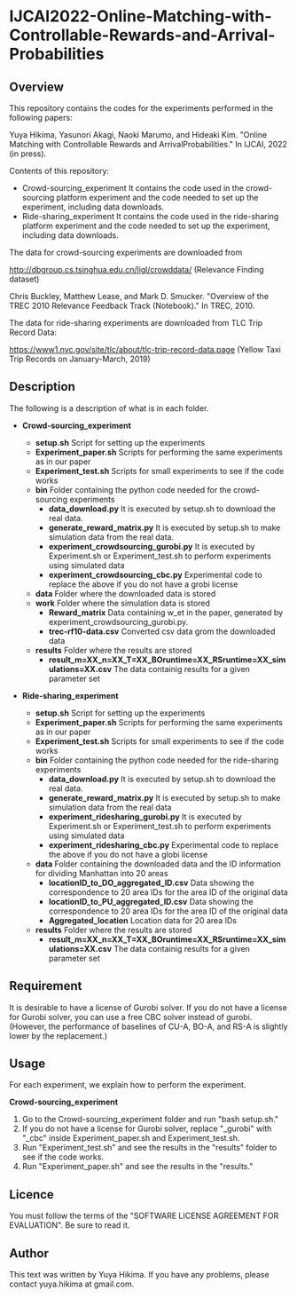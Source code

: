 # IJCAI2022-Online-Matching-with-Controllable-Rewards-and-Arrival-Probabilities

## Overview
This repository contains the codes for the experiments performed in the following papers:
  
Yuya Hikima, Yasunori Akagi, Naoki Marumo, and Hideaki Kim. "Online Matching with Controllable Rewards and ArrivalProbabilities." In IJCAI, 2022 (in press).
  
Contents of this repository:
- Crowd-sourcing_experiment It contains the code used in the crowd-sourcing platform experiment and the code needed to set up the experiment, including data downloads.
- Ride-sharing_experiment It contains the code used in the ride-sharing platform experiment and the code needed to set up the experiment, including data downloads.

The data for crowd-sourcing experiments are downloaded from
  
http://dbgroup.cs.tsinghua.edu.cn/ligl/crowddata/ (Relevance Finding dataset)
  
Chris Buckley, Matthew Lease, and Mark D. Smucker. "Overview of the TREC 2010 Relevance Feedback Track (Notebook)." In TREC, 2010.

The data for ride-sharing experiments are downloaded from TLC Trip Record Data:
  
https://www1.nyc.gov/site/tlc/about/tlc-trip-record-data.page (Yellow Taxi Trip Records on January-March, 2019)


## Description

The following is a description of what is in each folder.
- **Crowd-sourcing_experiment** 
  - **setup.sh** Script for setting up the experiments
  - **Experiment_paper.sh** Scripts for performing the same experiments as in our paper
  - **Experiment_test.sh** Scripts for small experiments to see if the code works
  - **bin** Folder containing the python code needed for the crowd-sourcing experiments
    - **data_download.py** It is executed by setup.sh to download the real data.
    - **generate_reward_matrix.py** It is executed by setup.sh to make simulation data from the real data.
    - **experiment_crowdsourcing_gurobi.py** It is executed by Experiment.sh or Experiment_test.sh to perform experiments using simulated data
    - **experiment_crowdsourcing_cbc.py** Experimental code to replace the above if you do not have a grobi license
  - **data** Folder where the downloaded data is stored
  - **work** Folder where the simulation data is stored
    - **Reward_matrix** Data containing w_et in the paper, generated by experiment_crowdsourcing_gurobi.py.
    - **trec-rf10-data.csv** Converted csv data grom the downloaded data
  - **results** Folder where the results are stored
    - **result_m=XX_n=XX_T=XX_BOruntime=XX_RSruntime=XX_simulations=XX.csv** The data containig results for a given parameter set

- **Ride-sharing_experiment** 
  - **setup.sh** Script for setting up the experiments
  - **Experiment_paper.sh** Scripts for performing the same experiments as in our paper
  - **Experiment_test.sh** Scripts for small experiments to see if the code works
  - **bin** Folder containing the python code needed for the ride-sharing experiments
    - **data_download.py** It is executed by setup.sh to download the real data.
    - **generate_reward_matrix.py** It is executed by setup.sh to make simulation data from the real data
    - **experiment_ridesharing_gurobi.py** It is executed by Experiment.sh or Experiment_test.sh to perform experiments using simulated data
    - **experiment_ridesharing_cbc.py** Experimental code to replace the above if you do not have a globi license
  - **data** Folder containing the downloaded data and the ID information for dividing Manhattan into 20 areas
    - **locationID_to_DO_aggregated_ID.csv** Data showing the correspondence to 20 area IDs for the area ID of the original data
    - **locationID_to_PU_aggregated_ID.csv** Data showing the correspondence to 20 area IDs for the area ID of the original data
    - **Aggregated_location** Location data for 20 area IDs
  - **results** Folder where the results are stored
    - **result_m=XX_n=XX_T=XX_BOruntime=XX_RSruntime=XX_simulations=XX.csv** The data containig results for a given parameter set

## Requirement
It is desirable to have a license of Gurobi solver.
If you do not have a license for Gurobi solver, you can use a free CBC solver instead of gurobi.
(However, the performance of baselines of CU-A, BO-A, and RS-A is slightly lower by the replacement.)

## Usage
For each experiment, we explain how to perform the experiment.

**Crowd-sourcing_experiment** 
1. Go to the Crowd-sourcing_experiment folder and run "bash setup.sh."
2. If you do not have a license for Gurobi solver, replace "_gurobi" with "_cbc" inside Experiment_paper.sh and Experiment_test.sh.
3. Run "Experiment_test.sh" and see the results in the "results" folder to see if the code works.
4. Run "Experiment_paper.sh" and see the results in the "results."

## Licence
You must follow the terms of the "SOFTWARE LICENSE AGREEMENT FOR EVALUATION".
Be sure to read it.

## Author
This text was written by Yuya Hikima.
If you have any problems, please contact yuya.hikima at gmail.com.
